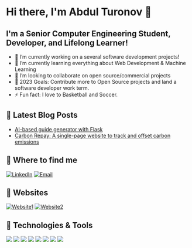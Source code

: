 # Hi there, I'm Abdul Turonov 👋

## I'm a Senior Computer Engineering Student, Developer, and Lifelong Learner!

- 🔭 I’m currently working on a several software development projects!
- 🌱 I’m currently learning everything about Web Development & Machine Learning 
- 👯 I’m looking to collaborate on open source/commercial projects
- 🥅 2023 Goals: Contribute more to Open Source projects and land a software developer work term.
- ⚡ Fun fact: I love to Basketball and Soccer. 

## 📕 Latest Blog Posts

- [AI-based guide generator with Flask](#)
- [Carbon Repay: A single-page website to track and offset carbon emissions](#)

## 💼 Where to find me
[![LinkedIn](https://img.shields.io/badge/-Abdulaziz%20Turonov-blue?style=flat-square&logo=Linkedin&logoColor=white&link=https://www.linkedin.com/in/abdulaziz-turonov-63ab3a260/)](https://www.linkedin.com/in/abdulaziz-turonov-63ab3a260/)
[![Email](https://img.shields.io/badge/-Email-D14836?style=flat-square&logo=Gmail&logoColor=white&link=mailto:aturonov@mun.ca)](mailto:aturonov@mun.ca)

## 🔗 Websites
[![Website1](https://img.shields.io/badge/-OnshapeGuideGenerator-5522FA?style=flat-square&logo=Website&logoColor=white&link=https://www.onshapeguidegenerator.ca/)](https://www.onshapeguidegenerator.ca/)
[![Website2](https://img.shields.io/badge/-CarbonRepay-22D3FA?style=flat-square&logo=Website&logoColor=white&link=https://abdultur.github.io/CarbonRepay/)](https://abdultur.github.io/CarbonRepay/)

## 🔧 Technologies & Tools
![](https://img.shields.io/badge/Code-Python-informational?style=flat&logo=python&logoColor=white&color=2bbc8a)
![](https://img.shields.io/badge/Code-C/C++-informational?style=flat&logo=cplusplus&logoColor=white&color=2bbc8a)
![](https://img.shields.io/badge/Code-JavaScript-informational?style=flat&logo=javascript&logoColor=white&color=2bbc8a)
![](https://img.shields.io/badge/Web-HTML-informational?style=flat&logo=html5&logoColor=white&color=2bbc8a)
![](https://img.shields.io/badge/Web-CSS-informational?style=flat&logo=css3&logoColor=white&color=2bbc8a)
![](https://img.shields.io/badge/Framework-React-informational?style=flat&logo=react&logoColor=white&color=2bbc8a)
![](https://img.shields.io/badge/Framework-Flask-informational?style=flat&logo=flask&logoColor=white&color=2bbc8a)
![](https://img.shields.io/badge/Tool-Git-informational?style=flat&logo=git&logoColor=white&color=2bbc8a)


